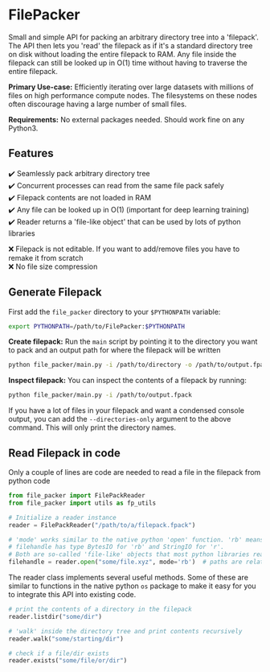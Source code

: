 # FilePacker

Small and simple API for packing an arbitrary directory tree into a 'filepack'. The API then lets you 'read' the filepack as if it's a standard directory tree on disk without loading the entire filepack to RAM. Any file inside the filepack can still be looked up in O(1) time without having to traverse the entire filepack.

**Primary Use-case:** Efficiently iterating over large datasets with millions of files on high performance compute nodes. The filesystems on these nodes often discourage having a large number of small files.

**Requirements:** No external packages needed. Should work fine on any Python3.

## Features

:heavy_check_mark: Seamlessly pack arbitrary directory tree  
:heavy_check_mark: Concurrent processes can read from the same file pack safely  
:heavy_check_mark: Filepack contents are not loaded in RAM  
:heavy_check_mark: Any file can be looked up in O(1) (important for deep learning training)  
:heavy_check_mark: Reader returns a 'file-like object' that can be used by lots of python libraries  

:x: Filepack is not editable. If you want to add/remove files you have to remake it from scratch  
:x: No file size compression   

## Generate Filepack

First add the `file_packer` directory to your `$PYTHONPATH` variable:

```bash
export PYTHONPATH=/path/to/FilePacker:$PYTHONPATH
```

**Create filepack:** Run the `main` script by pointing it to the directory you want to pack and an output path for where the filepack will be written

```bash
python file_packer/main.py -i /path/to/directory -o /path/to/output.fpack
```

**Inspect filepack:** You can inspect the contents of a filepack by running:

```bash
python file_packer/main.py -i /path/to/output.fpack
```

If you have a lot of files in your filepack and want a condensed console output, you can add the `--directories-only` argument to the above command. This will only print the directory names.

## Read Filepack in code

Only a couple of lines are code are needed to read a file in the filepack from python code

```python
from file_packer import FilePackReader
from file_packer import utils as fp_utils

# Initialize a reader instance
reader = FilePackReader("/path/to/a/filepack.fpack")

# 'mode' works similar to the native python 'open' function. 'rb' means bytes and 'r' means string.
# filehandle has type BytesIO for 'rb' and StringIO for 'r'. 
# Both are so-called 'file-like' objects that most python libraries readily accept as input.
filehandle = reader.open("some/file.xyz", mode='rb')  # paths are relative to the base directory that was packed
```

The reader class implements several useful methods. Some of these are similar to functions in the native python `os` package to make it easy for you to integrate this API into existing code.

```python
# print the contents of a directory in the filepack
reader.listdir("some/dir")

# 'walk' inside the directory tree and print contents recursively
reader.walk("some/starting/dir")

# check if a file/dir exists
reader.exists("some/file/or/dir")
```







